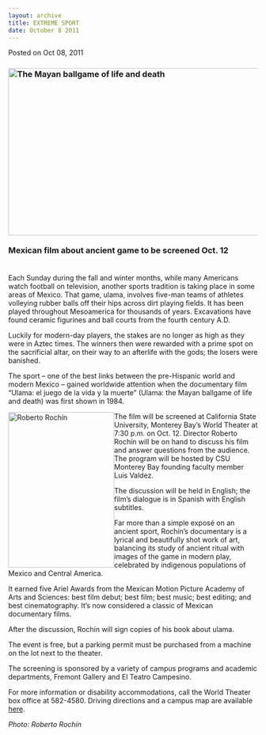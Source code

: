 ```yaml
---
layout: archive
title: EXTREME SPORT
date: October 8 2011
---
```





<span class="date">Posted on Oct 08, 2011    </span>
<h3><img alt=" The Mayan ballgame of life and death" height="338" src="http://news.csumb.edu/sites/default/files/65/attachments/news/images/ulama-small.jpg" width="550"><br>
<br>
Mexican film about ancient game to be screened Oct. 12</br></br></img></h3>
<p>Each Sunday during the fall and winter months, while many
Americans watch football on television, another sports tradition is
taking place in some areas of Mexico. That game, ulama, involves
five-man teams of athletes volleying rubber balls off their hips
across dirt playing fields. It has been played throughout
Mesoamerica for thousands of years. Excavations have found ceramic
figurines and ball courts from the fourth century A.D.</p>
<p>Luckily for modern-day players, the stakes are no longer as high
as they were in Aztec times. The winners then were rewarded with a
prime spot on the sacrificial altar, on their way to an afterlife
with the gods; the losers were banished.</p>
<p>The sport &#x2013; one of the best links between the pre-Hispanic world
and modern Mexico &#x2013; gained worldwide attention when the documentary
film &#x201C;Ulama: el juego de la vida y la muerte&#x201D; (Ulama: the Mayan
ballgame of life and death) was first shown in 1984.</p>
<p><img alt="Roberto Roch&#xED;n" src="http://news.csumb.edu/sites/default/files/65/attachments/news/images/roberto_rochin.jpg" style="float:left; width:214px; height:314px">The film will be
screened at California State University, Monterey Bay&#x2019;s World
Theater at 7:30 p.m. on Oct. 12. Director Roberto Roch&#xED;n will be on
hand to discuss his film and answer questions from the audience.
The program will be hosted by CSU Monterey Bay founding faculty
member Luis Valdez.</img></p>
<p>The discussion will be held in English; the film&#x2019;s dialogue is
in Spanish with English subtitles.</p>
<p>Far more than a simple expos&#xE9; on an ancient sport, Roch&#xED;n&#x2019;s
documentary is a lyrical and beautifully shot work of art,
balancing its study of ancient ritual with images of the game in
modern play, celebrated by indigenous populations of Mexico and
Central America.</p>
<p>It earned five Ariel Awards from the Mexican Motion Picture
Academy of Arts and Sciences: best film debut; best film; best
music; best editing; and best cinematography. It&#x2019;s now considered a
classic of Mexican documentary films.</p>
<p>After the discussion, Roch&#xED;n will sign copies of his book about
ulama.</p>
<p>The event is free, but a parking permit must be purchased from a
machine on the lot next to the theater.</p>
<p>The screening is sponsored by a variety of campus programs and
academic departments, Fremont Gallery and El Teatro Campesino.</p>
<p>For more information or disability accommodations, call the
World Theater box office at 582-4580. Driving directions and a
campus map are available <a href="http://csumb.edu/map" rel="nofollow">here</a>.</p>
<p class="small"><em>Photo: Roberto Roch&#xED;n</em><br>
&#xA0;</br></p>





